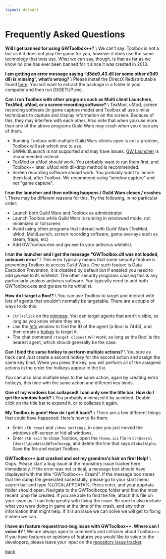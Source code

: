 ```yaml
---
layout: default
---
```


# Frequently Asked Questions
**Will I get banned for using GWToolbox++?** \\
We can’t say. Toolbox is not a bot as it it does not play the game for you, however it does use the same technology that bots use. What we can say, though, is that as far as we know no one has ever been banned for it since it was created in 2013.

**I am getting an error message saying “d3dx9_43.dll (or some other d3d9 dll) is missing”, what’s wrong?** \\
Please install the DirectX Redistributable found [here](http://www.microsoft.com/en-us/download/details.aspx?id=8109). You will want to extract the package in a folder in your computer and then run DXSETUP.exe.

**Can I run Toolbox with other programs such as Multi client Launchers, TexMod, uMod, or a screen recording software?** \\
TexMod, uMod, screen recording software (in game capture mode) and Toolbox all use similar techniques to capture and display information on the screen. Because of this, they may interfere with each other. Also note that when you use more than one of the above programs Guild Wars may crash when you close any of them.

* Running Toolbox with multiple Guild Wars clients open is not a problem, Toolbox will ask which one to use. 
* GWMultiLaunch is not supported and may have issues. [GW Launcher](https://github.com/GregLando113/gwlauncher/releases) is recommended instead.
* TexMod or uMod *should* work. You probably want to run them first, and Toolbox++ later. uMod with dll-drop method is recommended.
* Screen recording software *should* work. You probably want to launch them last, after Toolbox. We recommend using "window capture" and not "game capture".

**I run the launcher and then nothing happens / Guild Wars closes / crashes** \\
There may be different reasons for this. Try the following, in no particular order:
* Launch both Guild Wars and Toolbox as administrator.
* Launch Toolbox while Guild Wars is running in windowed mode, not minimized or fullscreen.
* Avoid using other programs that interact with Guild Wars (TexMod, uMod, MultiLaunch, screen recording software, game overlays such as steam, fraps, etc)
* Add GWToolbox.exe and gw.exe to your antivirus whitelist.

**I run the launcher and I get the message “GWToolbox.dll was not loaded, unknown error”** \\
This error typically means that some security feature is preventing Toolbox to access Guild Wars. One such feature is Data Execution Prevention, it is disabled by default but if enabled you need to add gw.exe to its whitelist. The other security programs causing this is any particularly zealous antivirus software. You typically need to add both GWToolbox.exe and gw.exe to its whitelist.

**How do I target a Boo!?** \\
You can use Toolbox to target and interact with lots of agents that wouldn't normally be targetable. There are a couple of ways to do this:
* `Ctrl+click` on the [minimap](minimap). You can target agents that aren't visible, so long as you know where they are.
* Use the [Info](info) window to find the ID of the agent (a Boo! is 7445), and then create a [hotkey](hotkeys) to target it.
* The chat command `/target closest` will work, so long as the Boo! is the nearest agent, which should generally be the case.

**Can I bind the same hotkey to perform multiple actions?** \\
You sure as heck can! Just create a second hotkey for the second action and assign the same key bind. When you press the key, you will perform all of the assigned actions in the order the hotkeys appear in the list.

You can also bind multiple keys to the same action, again by creating extra hotkeys, this time with the same action and different key binds.

**One of my windows has collapsed! I can only see the title bar. How do I get the window back?** \\
You probably minimized it by accident. Double-click on the title bar to expand it, or to collapse it again.

**My Toolbox is gone! How do I get it back?** \\
There are a few different things that could have happened. Here's how to fix them:
* Enter `/tb reset` and `/show settings`, in case you just moved the windows off-screen or hid all windows.
* Enter `/tb exit` to close Toolbox, open the `theme.ini` file in `C:\Users\[User]\Appdata\GWToolboxpp`, and delete the line that says `GlobalAlpha`. Save the file and restart Toolbox.

**GWToolbox++ just crashed and set my grandma's hair on fire! Help!** \\
Oops. Please start a bug issue at the repository issue tracker here immediately. If the error was not critical, a message box should have displayed with the title “GWToolbox++ Crash!”. If the message box states that the dump file generated sucessfully, please go to your start menu search bar and type %LOCALAPPDATA%. Press enter, and your appdata folder should open. Navigate to the GWToolboxpp folder and find the most recent .dmp file created. If you are able to find the file, attach this file on your issue as it can help greatly with fixing the issue. Be sure to also include what you were doing in game at the time of the crash, and any other information that might help. If it is an issue we can solve we will get to fixing it when we can.

**I have an feature request/non-bug issue with GWToolbox++. Where can I voice it?** \\
We are always open to comments and criticism about Toolbox++. If you have features or opinions of features you would like to voice to the developers, please leave your input on the [repository issue tracker](https://github.com/HasKha/GWToolboxpp/issues).

[back](./)
